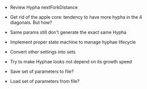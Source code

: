 - Review Hypha nextForkDistance
- Get rid of the apple core: tendency to have more hypha in the 4 diagonals. But how?
- Same params still don't generate the exact same Hypha
- Implement proper state machine to manage hyphae lifecycle

- Convert other settings into sets
- Try to make Hyphae looks not depend on its growth speed

- Save set of parameters to file?
- Load set of parameters from file?
